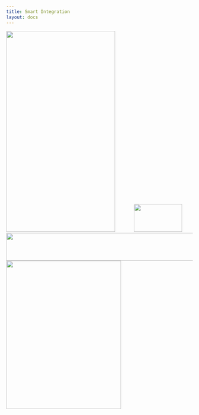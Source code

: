 ```yaml
---
title: Smart Integration
layout: docs
---
```


<img class="img-responsive docs-img" src="{{ site.baseurl }}/assets/zap1.png" height="542px" width="294px" alt="">

<img class="img-responsive docs-img" src="{{ site.baseurl }}/assets/zap2.png" alt="">

<img class="img-responsive docs-img" src="{{ site.baseurl }}/assets/zap3.png" alt="">

<img class="img-responsive docs-img" src="{{ site.baseurl }}/assets/zap4.png" alt="">

<img class="img-responsive docs-img" src="{{ site.baseurl }}/assets/zap5.png" alt="">

<img class="img-responsive docs-img" src="{{ site.baseurl }}/assets/zap6.png" alt="">

<img class="img-responsive docs-img" src="{{ site.baseurl }}/assets/zap7.png" alt="">

<img class="img-responsive docs-img" src="{{ site.baseurl }}/assets/zap8.png" alt="">

<img class="img-responsive docs-img" src="{{ site.baseurl }}/assets/zap9.png" alt="">

<img class="img-responsive docs-img" src="{{ site.baseurl }}/assets/zap10.png" alt="">

<img class="img-responsive docs-img" src="{{ site.baseurl }}/assets/zap11.png" alt="">

<img class="img-responsive docs-img" src="{{ site.baseurl }}/assets/zap12.png" alt="">

<img class="img-responsive docs-img" src="{{ site.baseurl }}/assets/zap13.png" alt="">

<img class="img-responsive docs-img" src="{{ site.baseurl }}/assets/zap14.png" height="75px" width="130px" alt="">

<img class="img-responsive docs-img" src="{{ site.baseurl }}/assets/zap15.png" height="75px" width="700px" alt="">

<img class="img-responsive docs-img" src="{{ site.baseurl }}/assets/zap16.png" height="400px" width="310px" alt="">

<img class="img-responsive docs-img" src="{{ site.baseurl }}/assets/zap17.png" alt="">

<img class="img-responsive docs-img" src="{{ site.baseurl }}/assets/zap18.png" alt="">

